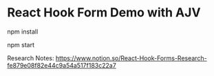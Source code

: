 # React Hook Form Demo with AJV

npm install

npm start

Research Notes: https://www.notion.so/React-Hook-Forms-Research-fe879e08f82e44c9a54a517f183c22a7

